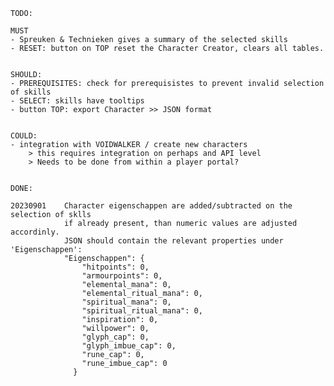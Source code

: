 
	TODO:

	MUST
	- Spreuken & Technieken gives a summary of the selected skills
	- RESET: button on TOP reset the Character Creator, clears all tables.
	

	SHOULD:
	- PREREQUISITES: check for prerequisistes to prevent invalid selection of skills 
	- SELECT: skills have tooltips
	- button TOP: export Character >> JSON format
	

	COULD:
	- integration with VOIDWALKER / create new characters
		> this requires integration on perhaps and API level
		> Needs to be done from within a player portal?


	DONE:
	
	20230901 	Character eigenschappen are added/subtracted on the selection of sklls
				if already present, than numeric values are adjusted accordinly. 
				JSON should contain the relevant properties under 'Eigenschappen':
				"Eigenschappen": {
					"hitpoints": 0,
					"armourpoints": 0,
					"elemental_mana": 0,
					"elemental_ritual_mana": 0,
					"spiritual_mana": 0,
					"spiritual_ritual_mana": 0,
					"inspiration": 0,
					"willpower": 0,
					"glyph_cap": 0,
					"glyph_imbue_cap": 0,
					"rune_cap": 0,
					"rune_imbue_cap": 0
				  }